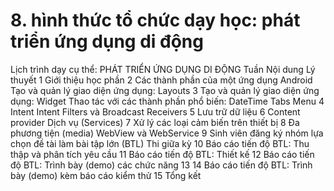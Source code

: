 # 8. hình thức tổ chức dạy học: phát triển ứng dụng di động
Lịch trình dạy cụ thể: PHÁT TRIỂN ỨNG DỤNG DI ĐỘNG Tuần Nội dung Lý thuyết 1 Giới thiệu học phần 2 Các thành phần của một ứng dụng Android Tạo và quản lý giao diện ứng dụng: Layouts 3 Tạo và quản lý giao diện ứng dụng: Widget Thao tác với các thành phần phổ biến: DateTime Tabs Menu 4 Intent Intent Filters và Broadcast Receivers 5 Lưu trữ dữ liệu 6 Content provider Dịch vụ (Services) 7 Xử lý các loại cảm biến trên thiết bị 8 Đa phương tiện (media) WebView và WebService 9 Sinh viên đăng ký nhóm lựa chọn đề tài làm bài tập lớn (BTL) Thi giữa kỳ 10 Báo cáo tiến độ BTL: Thu thập và phân tích yêu cầu 11 Báo cáo tiến độ BTL: Thiết kế 12 Báo cáo tiến độ BTL: Trình bày (demo) các chức năng 13 14 Báo cáo tiến độ BTL: Trình bày (demo) kèm báo cáo kiểm thử 15 Tổng kết
